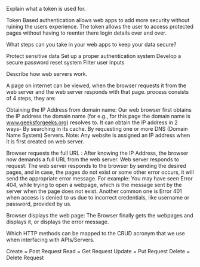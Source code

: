 Explain what a token is used for.

Token Based authentication allows web apps to add more security without ruining the users experience. The token allows the user to access protected pages without having to reenter there login details over and over. 


 What steps can you take in your web apps to keep your data secure?

Protect sensitive data
Set up a proper authentication system
Develop a secure password reset system
 Filter user inputs


 Describe how web servers work.

A page on internet can be viewed, when the browser requests it from the web server and the web server responds with that page. process consists of 4 steps, they are:

Obtaining the IP Address from domain name: Our web browser first obtains the IP address the domain name (for e.g., for this page the domain name is www.geeksforgeeks.org) resolves to. It can obtain the IP address in 2 ways-
By searching in its cache.
By requesting one or more DNS (Domain Name System) Servers.
Note: Any website is assigned an IP address when it is first created on web server.

Browser requests the full URL : After knowing the IP Address, the browser now demands a full URL from the web server.
Web server responds to request: The web server responds to the browser by sending the desired pages, and in case, the pages do not exist or some other error occurs, it will send the appropriate error message.
For example:
You may have seen Error 404, while trying to open a webpage, which is the message sent by the server when the page does not exist.
Another common one is Error 401 when access is denied to us due to incorrect credentials, like username or password, provided by us.

Browser displays the web page: The Browser finally gets the webpages and displays it, or displays the error message.


 Which HTTP methods can be mapped to the CRUD acronym that we use when interfacing with APIs/Servers.

 Create = Post Request
 Read = Get Request
 Update = Put Request
 Delete = Delete Request